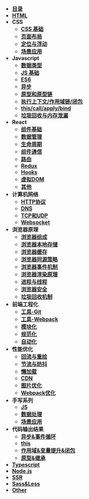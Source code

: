 <!-- 参考https://juejin.cn/post/6996841019094335519 -->
* [**目录**](docs/catalogue)
* [**HTML**](docs/1_HTML)
* **CSS**
  * [**CSS 基础**](docs/2_1_CSS_base)
  * [**页面布局**](docs/2_2_CSS_layout)
  * [**定位与浮动**](docs/2_1_CSS_base)
  * [**场景应用**](docs/2_1_CSS_base)
* **Javascript**
  * [**数据类型**](docs/3_1_JS_dataType)
  * [**JS 基础**](docs/3_1_JS_dataType)
  * [**ES6**](docs/3_1_JS_dataType)
  * [**异步**](docs/3_1_JS_dataType)
  * [**原型和原型链**](docs/3_1_JS_dataType)
  * [**执行上下文/作用域链/闭包**](docs/3_1_JS_dataType)
  * [**this/call/apply/bind**](docs/3_1_JS_dataType)
  * [**垃圾回收与内存泄漏**](docs/3_1_JS_dataType)
* **React**
  * [**组件基础**](docs/4_1_React_componentBase)
  * [**数据管理**](docs/4_1_React_componentBase)
  * [**生命周期**](docs/4_1_React_componentBase)
  * [**组件通信**](docs/4_1_React_componentBase)
  * [**路由**](docs/4_1_React_componentBase)
  * [**Redux**](docs/4_1_React_componentBase)
  * [**Hooks**](docs/4_1_React_componentBase)
  * [**虚拟DOM**](docs/4_1_React_componentBase)
  * [**其他**](docs/4_1_React_componentBase)
* **计算机网络**
  * [**HTTP协议**](docs/5_1_Network_HTTP)
  * [**DNS**](docs/5_1_Network_HTTP)
  * [**TCP和UDP**](docs/5_1_Network_HTTP)
  * [**Websocket**](docs/5_1_Network_HTTP)
* **浏览器原理**
  * [**浏览器组成**](docs/6_1_Broswer_composition)
  * [**浏览器本地存储**](docs/6_1_Broswer_composition)
  * [**浏览器缓存**](docs/6_1_Broswer_composition)
  * [**浏览器同源策略**](docs/6_1_Broswer_composition)
  * [**浏览器事件机制**](docs/6_1_Broswer_composition)
  * [**浏览器渲染原理**](docs/6_1_Broswer_composition)
  * [**进程与线程**](docs/6_1_Broswer_composition)
  * [**浏览器安全**](docs/6_1_Broswer_composition)
  * [**垃圾回收机制**](docs/6_1_Broswer_composition)
* **前端工程化**
  * [**工具-Git**](docs/7_1_Engineering_git)
  * [**工具-Webpack**](docs/7_1_Engineering_git)
  * [**模块化**](docs/7_1_Engineering_git)
  * [**规范化**](docs/7_1_Engineering_git)
  * [**自动化**](docs/7_1_Engineering_git)
* **性能优化**
  * [**回流与重绘**](docs/8_1_Optimization_reflowRedraw)
  * [**节流与防抖**](docs/8_1_Optimization_reflowRedraw)
  * [**懒加载**](docs/8_1_Optimization_reflowRedraw)
  * [**CDN**](docs/8_1_Optimization_reflowRedraw)
  * [**图片优化**](docs/8_1_Optimization_reflowRedraw)
  * [**Webpack优化**](docs/8_1_Optimization_reflowRedraw)
* **手写系列**
  * [**JS**](docs/9_1_Code_JS)
  * [**数据处理**](docs/9_1_Code_JS)
  * [**场景应用**](docs/9_1_Code_JS)
* **代码输出结果**
  * [**异步&事件循环**](docs/10_1_Result_asyn)
  * [**this**](docs/10_1_Result_asyn)
  * [**作用域&变量提升&闭包**](docs/10_1_Result_asyn)
  * [**原型&继承**](docs/10_1_Result_asyn)
* [**Typescript**](docs/Typescript)
* [**Node.js**](docs/Node)
* [**SSR**](docs/SSR)
* [**Sass&Less**](docs/Sass&Less)
* [**Other**](docs/Other)